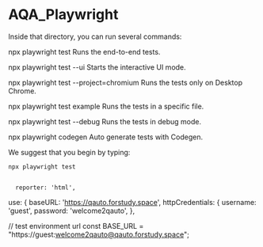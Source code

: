 # AQA_Playwright

Inside that directory, you can run several commands:

npx playwright test
Runs the end-to-end tests.

npx playwright test --ui
Starts the interactive UI mode.

npx playwright test --project=chromium
Runs the tests only on Desktop Chrome.

npx playwright test example
Runs the tests in a specific file.

npx playwright test --debug
Runs the tests in debug mode.

npx playwright codegen
Auto generate tests with Codegen.

We suggest that you begin by typing:

    npx playwright test


      reporter: 'html',

use: {
baseURL: 'https://qauto.forstudy.space',
httpCredentials: {
username: 'guest',
password: 'welcome2qauto',
},

// test environment url
const BASE_URL = "https://guest:welcome2qauto@qauto.forstudy.space";
